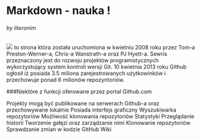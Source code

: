 # Markdown - nauka !
###### by literonim

![](http://upload.wikimedia.org/wikipedia/commons/2/29/GitHub_logo_2013.svg=250x) to strona która została uruchomiona w kwietniu 2008 roku przez Tom-a Preston-Werner-a, Chris-a Wanstrath-a oraz PJ Hyett-a. Sewris przeznaczony jest do rozwoju projektów programistycznych wykorzystujący system kontroli wersji Git.
10 kwietnia 2013 roku Github ogłosił iż posiada 3.5 miliona zarejestrowanych użytkowinków i przechowuje ponad 6 milionów repozyntoriów.

###Niektóre z funkcji oferowane przez portal Github.com

Projekty mogą być publikowane na serwerach Github-a oraz przechowywane lokalnie
Posiada interfejs graficzny
Wyszukiwarka repozytoriów
Możliwość klonowania repozytoriów
Statystyki
Przeglądanie historii
Tworzenie gałęzi oraz zarządzanie nimi
Klonowanie repozytoriów
Sprawdzanie zmian w kodzie
GitHub Wiki
